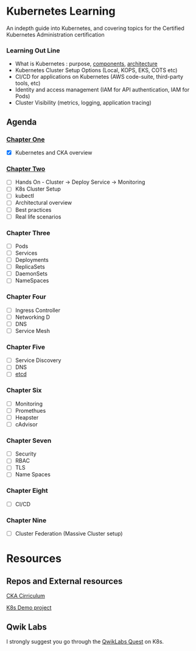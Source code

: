 # Kubernetes Learning
An indepth guide into Kubernetes, and covering topics for the Certified Kubernetes Administration certification

### Learning Out Line
 - What is Kubernetes : purpose, [components](chapter/one/README.md), [architecture](chapter/one/CLUSTER-INFO.md)
 - Kubernetes Cluster Setup Options (Local, KOPS, EKS, COTS etc)
 - CI/CD for applications on Kubernetes (AWS code-suite, third-party tools, etc)
 - Identity and access management (IAM for API authentication, IAM for Pods)
 - Cluster Visibility (metrics, logging, application tracing)
 
## Agenda

### [Chapter One](chapter/one/README.md)
- [x] Kubernetes and CKA overview

### [Chapter Two](chapter/two/README.md)

- [ ] Hands On - Cluster -> Deploy Service -> Monitoring
- [ ] K8s Cluster Setup
- [ ] kubectl
- [ ] Architectural overview
- [ ] Best practices
- [ ] Real life scenarios

### Chapter Three
- [ ] Pods 
- [ ] Services 
- [ ] Deployments 
- [ ] ReplicaSets 
- [ ] DaemonSets 
- [ ] NameSpaces

### Chapter Four
- [ ] Ingress Controller 
- [ ] Networking D
- [ ] DNS
- [ ] Service Mesh

### Chapter Five
- [ ] Service Discovery
- [ ] DNS
- [ ] [etcd](chapter/five/ETCD-FOR-K8s.md)

### Chapter Six
- [ ] Monitoring 
- [ ] Promethues 
- [ ] Heapster 
- [ ] cAdvisor

### Chapter Seven
- [ ] Security 
- [ ] RBAC 
- [ ] TLS 
- [ ] Name Spaces

### Chapter Eight
- [ ] CI/CD

### Chapter Nine
- [ ] Cluster Federation (Massive Cluster setup)


# Resources

## Repos and External resources
[CKA Cirriculum](https://github.com/cncf/curriculum/blob/master/certified_kubernetes_administrator_exam_v1.9.0.pdf)

[K8s Demo project](https://github.com/WesleyCharlesBlake/k8s-demo)

## Qwik Labs
I strongly suggest you go through the [QwikLabs Quest](https://qwiklabs.com/quests/29) on K8s.


